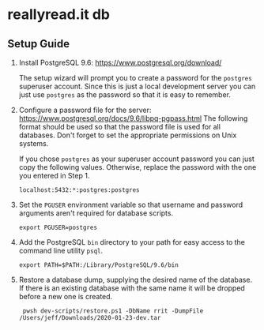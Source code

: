 # reallyread.it db
## Setup Guide
1. Install PostgreSQL 9.6: https://www.postgresql.org/download/

    The setup wizard will prompt you to create a password for the `postgres` superuser account. Since this is just a local development server you can just use `postgres` as the password so that it is easy to remember.
2. Configure a password file for the server: https://www.postgresql.org/docs/9.6/libpq-pgpass.html
    The following format should be used so that the password file is used for all databases. Don't forget to set the appropriate permissions on Unix systems.

	If you chose `postgres` as your superuser account password you can just copy the following values. Otherwise, replace the password with the one you entered in Step 1.

    ```
    localhost:5432:*:postgres:postgres
    ```
3. Set the `PGUSER` environment variable so that username and password arguments aren't required for database scripts.

    ```
    export PGUSER=postgres
    ```
4. Add the PostgreSQL `bin` directory to your path for easy access to the command line utility `psql`.
    ```
    export PATH=$PATH:/Library/PostgreSQL/9.6/bin
    ```
5. Restore a database dump, supplying the desired name of the database. If there is an existing database with the same name it will be dropped before a new one is created.

        pwsh dev-scripts/restore.ps1 -DbName rrit -DumpFile /Users/jeff/Downloads/2020-01-23-dev.tar